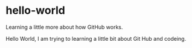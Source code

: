 # hello-world
Learning a little more about how GitHub works.

Hello World,
I am trying to learning a little bit about Git Hub and codeing.
